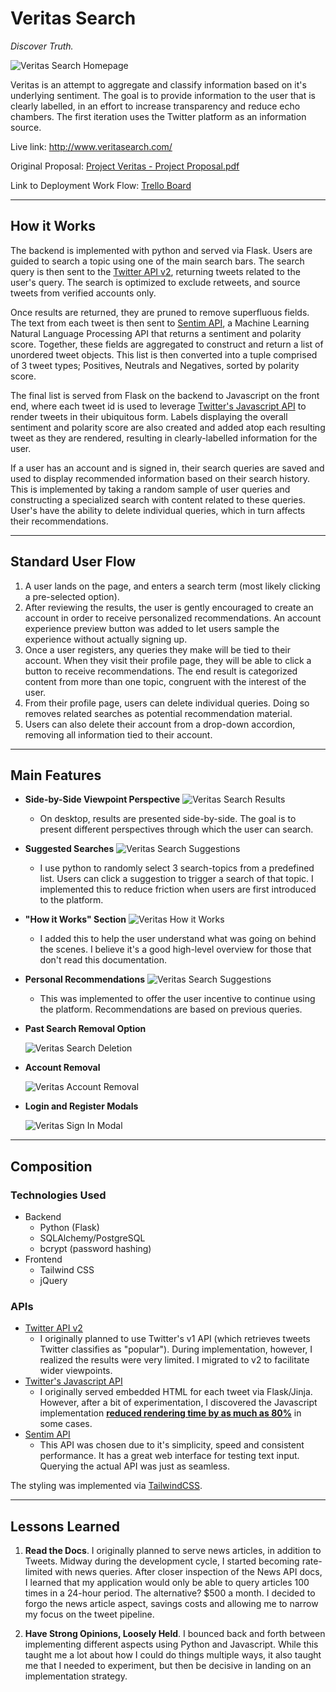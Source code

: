 # Veritas Search

_Discover Truth._

<img src="https://github.com/jwhudnall/Springboard-Capstone-1/blob/main/static/images/veritas-search-home.jpg?raw=true" alt="Veritas Search Homepage" >

Veritas is an attempt to aggregate and classify information based on it's underlying sentiment. The goal is to provide information to the user that is clearly labelled, in an effort to increase transparency and reduce echo chambers. The first iteration uses the Twitter platform as an information source.

Live link: http://www.veritasearch.com/

Original Proposal: <a href="https://github.com/jwhudnall/Springboard-Capstone-1/blob/main/Project%20Veritas%20-%20Capstone%201%20Project%20Proposal.pdf">Project Veritas - Project Proposal.pdf</a>

Link to Deployment Work Flow: <a href="https://trello.com/b/cRnB6FPG/capstone-1">Trello Board</a>

<hr>

## How it Works

The backend is implemented with python and served via Flask. Users are guided to search a topic using one of the main search bars. The search query is then sent to the <a href="https://developer.twitter.com/en/docs/twitter-api">Twitter API v2</a>, returning tweets related to the user's query. The search is optimized to exclude retweets, and source tweets from verified accounts only.

Once results are returned, they are pruned to remove superfluous fields. The text from each tweet is then sent to <a href="https://sentim-api.herokuapp.com/">Sentim API</a>, a Machine Learning Natural Language Processing API that returns a sentiment and polarity score. Together, these fields are aggregated to construct and return a list of unordered tweet objects. This list is then converted into a tuple comprised of 3 tweet types; Positives, Neutrals and Negatives, sorted by polarity score.

The final list is served from Flask on the backend to Javascript on the front end, where each tweet id is used to leverage <a href="https://developer.twitter.com/en/docs/twitter-for-websites/javascript-api/guides/scripting-factory-functions">Twitter's Javascript API</a> to render tweets in their ubiquitous form. Labels displaying the overall sentiment and polarity score are also created and added atop each resulting tweet as they are rendered, resulting in clearly-labelled information for the user.

If a user has an account and is signed in, their search queries are saved and used to display recommended information based on their search history. This is implemented by taking a random sample of user queries and constructing a specialized search with content related to these queries. User's have the ability to delete individual queries, which in turn affects their recommendations.

<hr>

## Standard User Flow

1. A user lands on the page, and enters a search term (most likely clicking a pre-selected option).
2. After reviewing the results, the user is gently encouraged to create an account in order to receive personalized recommendations. An account experience preview button was added to let users sample the experience without actually signing up.
3. Once a user registers, any queries they make will be tied to their account. When they visit their profile page, they will be able to click a button to receive recommendations. The end result is categorized content from more than one topic, congruent with the interest of the user.
4. From their profile page, users can delete individual queries. Doing so removes related searches as potential recommendation material.
5. Users can also delete their account from a drop-down accordion, removing all information tied to their account.
<hr>

## Main Features

- **Side-by-Side Viewpoint Perspective** 
  <img src="https://github.com/jwhudnall/Springboard-Capstone-1/blob/main/static/images/readme-images/veritas-results.jpg?raw=true" alt="Veritas Search Results">
  - On desktop, results are presented side-by-side. The goal is to present different perspectives through which the user can search.

- **Suggested Searches** 
  <img src="https://raw.githubusercontent.com/jwhudnall/Springboard-Capstone-1/main/static/images/readme-images/veritas-suggested-searches.jpg" alt="Veritas Search Suggestions">
  - I use python to randomly select 3 search-topics from a predefined list. Users can click a suggestion to trigger a search of that topic. I implemented this to reduce friction when users are first introduced to the platform.

- **"How it Works" Section**
  <img src="https://raw.githubusercontent.com/jwhudnall/Springboard-Capstone-1/main/static/images/readme-images/veritas-how-it-works.jpg" alt="Veritas How it Works">
  - I added this to help the user understand what was going on behind the scenes. I believe it's a good high-level overview for those that don't read this documentation.

- **Personal Recommendations** 
  <img src="https://github.com/jwhudnall/Springboard-Capstone-1/blob/main/static/images/readme-images/veritas-recommendations.jpg?raw=true" alt="Veritas Search Suggestions">
  - This was implemented to offer the user incentive to continue using the platform. Recommendations are based on previous queries.
 

- **Past Search Removal Option**

  <img src="https://raw.githubusercontent.com/jwhudnall/Springboard-Capstone-1/main/static/images/readme-images/veritas-query-removal.jpg" alt="Veritas Search Deletion">

- **Account Removal** 

  <img src="https://raw.githubusercontent.com/jwhudnall/Springboard-Capstone-1/main/static/images/readme-images/veritas-delete-account.jpg" alt="Veritas Account Removal">

- **Login and Register Modals** 

  <img src="https://github.com/jwhudnall/Springboard-Capstone-1/blob/main/static/images/readme-images/veritas-modals.jpg?raw=true" alt="Veritas Sign In Modal">
<hr>

## Composition
### Technologies Used
- Backend
  - Python (Flask)
  - SQLAlchemy/PostgreSQL
  - bcrypt (password hashing)
- Frontend
  - Tailwind CSS
  - jQuery 

### APIs
- <a href="https://developer.twitter.com/en/docs/twitter-api">Twitter API v2</a>
  - I originally planned to use Twitter's v1 API (which retrieves tweets Twitter classifies as "popular"). During implementation, however, I realized the results were very limited. I migrated to v2 to facilitate wider viewpoints.
- <a href="https://developer.twitter.com/en/docs/twitter-for-websites/javascript-api/guides/scripting-factory-functions">Twitter's Javascript API</a>
  - I originally served embedded HTML for each tweet via Flask/Jinja. However, after a bit of experimentation, I discovered the Javascript implementation <ins>**reduced rendering time by as much as 80%**</ins> in some cases.
- <a href="https://sentim-api.herokuapp.com/">Sentim API</a>
  - This API was chosen due to it's simplicity, speed and consistent performance. It has a great web interface for testing text input. Querying the actual API was just as seamless.

The styling was implemented via <a href="https://tailwindcss.com/">TailwindCSS</a>.

<hr>

## Lessons Learned

1. **Read the Docs**. I originally planned to serve news articles, in addition to Tweets. Midway during the development cycle, I started becoming rate-limited with news queries. After closer inspection of the News API docs, I learned that my application would only be able to query articles 100 times in a 24-hour period. The alternative? $500 a month. I decided to forgo the news article aspect, savings costs and allowing me to narrow my focus on the tweet pipeline.

2. **Have Strong Opinions, Loosely Held**. I bounced back and forth between implementing different aspects using Python and Javascript. While this taught me a lot about how I could do things multiple ways, it also taught me that I needed to experiment, but then be decisive in landing on an implementation strategy.
